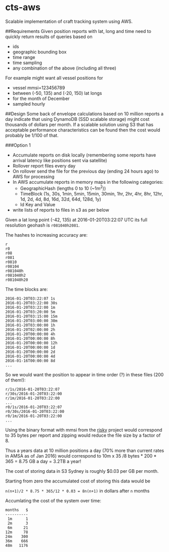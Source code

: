 # cts-aws
Scalable implementation of craft tracking system using AWS.

##Requirements
Given position reports with lat, long and time need to quickly return results of queries based on
* ids
* geographic bounding box
* time range
* time sampling
* any combination of the above (including all three)

For example might want all vessel positions for 
* vessel mmsi=123456789
* between (-50, 135) and (-20, 150) lat longs
* for the month of December
* sampled hourly

##Design
Some back of envelope calculations based on 10 million reports a day indicate that using DynamoDB (SSD scalable storage) might cost thousands of dollars per month. If a scalable solution using S3 that has acceptable performance characteristics can be found then the cost would probably be 1/100 of that.

###Option 1
* Accumulate reports on disk locally (remembering some reports have arrival latency like positions sent via satellite)
* Rollover report files every day
* On rollover send the file for the previous day (ending 24 hours ago) to AWS for processing
* In AWS accumulate reports in memory maps in the following categories:
  * GeographicHash (lengths 0 to 10 (~1m<sup>2</sup>))
  * TimeBlock (1s, 30s, 1min, 5min, 15min, 30min, 1hr, 2hr, 4hr, 8hr, 12hr, 1d, 2d, 4d, 8d, 16d, 32d, 64d, 128d, 1y)
  * Id Key and Value
* write lists of reports to files in s3 as per below

Given a lat long point (-42, 135) at 2016-01-20T03:22:07 UTC its full resolution geohash is `r081040h2081`.

The hashes to increasing accuracy are:
```
r
r0
r08
r081
r0810
r08104
r081040h
r081040h2
r081040h20
```
The time blocks are:
```
2016-01-20T03:22:07 1s
2016-01-20T03:22:00 30s
2016-01-20T03:22:00 1m
2016-01-20T03:20:00 5m
2016-01-20T03:15:00 15m
2016-01-20T03:00:00 30m
2016-01-20T03:00:00 1h
2016-01-20T02:00:00 2h
2016-01-20T00:00:00 4h
2016-01-20T00:00:00 8h
2016-01-20T00:00:00 12h
2016-01-20T00:00:00 1d
2016-01-20T00:00:00 2d
2016-01-20T00:00:00 4d
2016-01-16T00:00:00 8d
...
```

So we would want the position to appear in time order (?) in these files (200 of them!):

```
r/1s/2016-01-20T03:22:07
r/30s/2016-01-20T03:22:00
r/1m/2016-01-20T03:22:00
...
r0/1s/2016-01-20T03:22:07
r0/30s/2016-01-20T03:22:00
r0/1m/2016-01-20T03:22:00
...

```

Using the binary format with mmsi from the [risky](https://github.com/amsa-code/risky) project would correspond to 35 bytes per report and zipping would reduce the file size by a factor of 8.

Thus a years data at 10 million positions a day (70% more than current rates in AMSA as of Jan 2016) would correspond to 10m x 35 /8 bytes * 200 * 365 = 8.75 GB a day = 3.2TB a year! 

The cost of storing data in S3 Sydney is roughly $0.03 per GB per month.

Starting from zero the accumulated cost of storing this data would be 

`n(n+1)/2 * 8.75 * 365/12 * 0.03 = 8n(n+1)` in dollars after `n` months

Accumlating the cost of the system over time:

```
months   $
----------
 1m      1
 2m      3
 6m     21
12m     78
24m    300
36m    666
48m   1176
```











